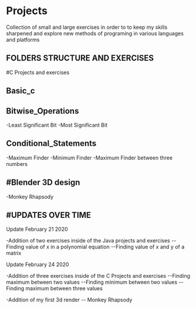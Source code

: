 # Projects
Collection of small and large exercises in order to to keep my skills sharpened and explore new methods of programing in various languages and platforms

FOLDERS STRUCTURE AND EXERCISES
------------------------------------------------------------------------------------------------------------------------------------------------------
#C Projects and exercises

Basic_c
------------------------------------------------------------------------------------------------------------------------------------------------------
Bitwise_Operations
------------------------------------------------------------------------------------------------------------------------------------------------------
-Least Significant Bit
-Most Significant Bit

Conditional_Statements
------------------------------------------------------------------------------------------------------------------------------------------------------
-Maximum Finder
-Minimum Finder
-Maximum Finder between three numbers

#Blender 3D design
------------------------------------------------------------------------------------------------------------------------------------------------------
-Monkey Rhapsody


#UPDATES OVER TIME
------------------------------------------------------------------------------------------------------------------------------------------------------
Update February 21 2020
 
-Addition of two exercises inside of the Java projects and exercises
--Finding value of x in a polynomial equation
--Finding value of x and y of a matrix

Update February 24 2020

-Addition of three exercises inside of the C Projects and exercises
--Finding maximum between two values
--Finding minimum between two values
--Finding maximum between three values

-Addition of my first 3d render
-- Monkey Rhapsody